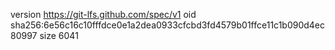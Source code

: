version https://git-lfs.github.com/spec/v1
oid sha256:6e56c16c10fffdce0e1a2dea0933cfcbd3fd4579b01ffce11c1b090d4ec80997
size 6041
